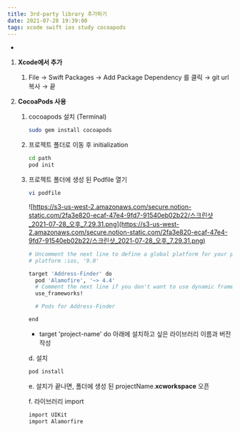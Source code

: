 ```yaml
---
title: 3rd-party library 추가하기
date: 2021-07-28 19:39:00
tags: xcode swift ios study cocoapods
---
```


-

1. **Xcode에서 추가**
    1. File -> Swift Packages -> Add Package Dependency 를 클릭 → git url 복사 → 끝

2. **CocoaPods 사용**
    1. cocoapods 설치 (Terminal)

        ```bash
        sudo gem install cocoapods
        ```

    2. 프로젝트 폴더로 이동 후 initialization

        ```bash
        cd path
        pod init
        ```

    3. 프로젝트 폴더에 생성 된 Podfile 열기

        ```bash
        vi podfile
        ```

        ![https://s3-us-west-2.amazonaws.com/secure.notion-static.com/2fa3e820-ecaf-47e4-9fd7-91540eb02b22/스크린샷_2021-07-28_오후_7.29.31.png](https://s3-us-west-2.amazonaws.com/secure.notion-static.com/2fa3e820-ecaf-47e4-9fd7-91540eb02b22/스크린샷_2021-07-28_오후_7.29.31.png)

        ```bash
        # Uncomment the next line to define a global platform for your project
        # platform :ios, '9.0'

        target 'Address-Finder' do
          pod 'Alamofire', '~> 4.4'
          # Comment the next line if you don't want to use dynamic frameworks
          use_frameworks!

          # Pods for Address-Finder

        end
        ```

        - target 'project-name' do 아래에 설치하고 싶은 라이브러리 이름과 버전 작성

        d. 설치

        ```bash
        pod install
        ```

        e. 설치가 끝나면, 폴더에 생성 된 projectName.**xcworkspace** 오픈

        f. 라이브러리 import 

        ```bash
        import UIKit
        import Alamorfire
        ```
